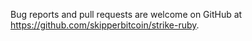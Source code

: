 Bug reports and pull requests are welcome on GitHub at https://github.com/skipperbitcoin/strike-ruby.
